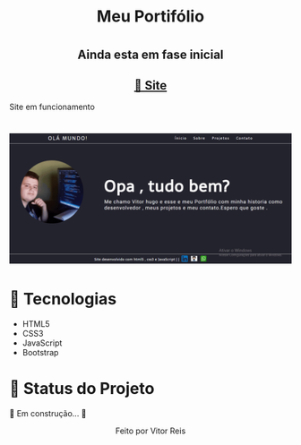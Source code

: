 
<h1 align="center" >Meu Portifólio<h1>
<h2 align="center">Ainda esta em fase inicial</h2>

<h2 color="blue" align="center">
<a href="https://VitorHRD.github.io/portifolio/">🔗 Site</a>
</h2

<h1 align="center">Site em funcionamento<h1>
<img src="./imagens/gif3.gif"></img>
<h1>🚀 Tecnologias</h1>
 
 <ul>
     <li> HTML5
      <li> CSS3
       <li> JavaScript
        <li> Bootstrap
 </ul>
 
<h1 > 🚀 Status do Projeto </h1>
 
 <p > 🚧   Em construção... 🚧 </p>
 
 
 <p align="center">Feito por Vitor Reis</p>